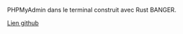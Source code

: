 
PHPMyAdmin dans le terminal construit avec Rust BANGER.

[Lien github](https://github.com/achristmascarl/rainfrog)